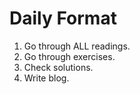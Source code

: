 # Daily Format

1. Go through ALL readings.
2. Go through exercises.
3. Check solutions.
4. Write blog.
